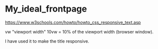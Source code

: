 # My_ideal_frontpage

https://www.w3schools.com/howto/howto_css_responsive_text.asp

  vw "viewport width" 10vw = 10% of the viewport width (browser window). 

  I have used it to make the title responsive. 
  
